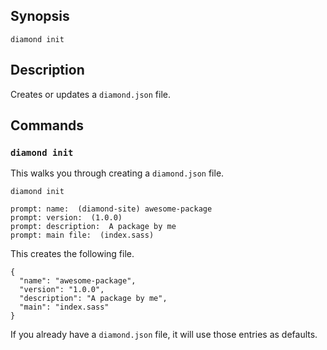 ## Synopsis
```
diamond init
```

## Description
  Creates or updates a `diamond.json` file.


## Commands
### `diamond init`

  This walks you through creating a `diamond.json` file.

```
diamond init
```

```
prompt: name:  (diamond-site) awesome-package
prompt: version:  (1.0.0)
prompt: description:  A package by me
prompt: main file:  (index.sass)
```

  This creates the following file.

```
{
  "name": "awesome-package",
  "version": "1.0.0",
  "description": "A package by me",
  "main": "index.sass"
}
```

  If you already have a `diamond.json` file, it will use those entries as defaults.